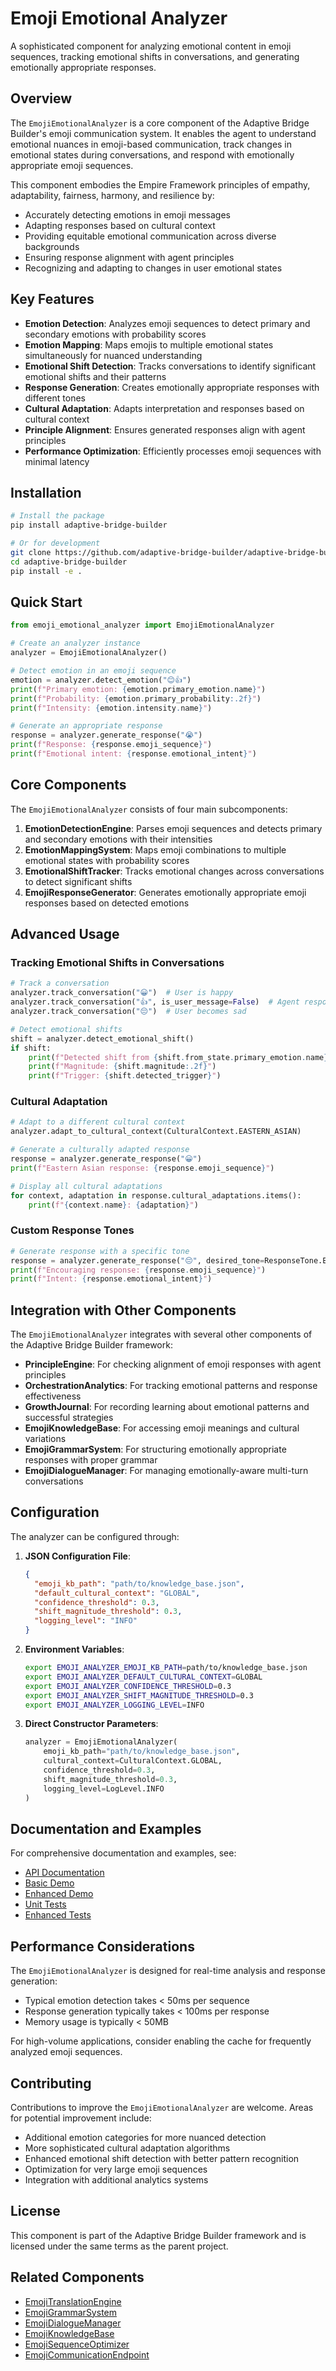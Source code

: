 # Emoji Emotional Analyzer

A sophisticated component for analyzing emotional content in emoji sequences, tracking emotional shifts in conversations, and generating emotionally appropriate responses.

## Overview

The `EmojiEmotionalAnalyzer` is a core component of the Adaptive Bridge Builder's emoji communication system. It enables the agent to understand emotional nuances in emoji-based communication, track changes in emotional states during conversations, and respond with emotionally appropriate emoji sequences.

This component embodies the Empire Framework principles of empathy, adaptability, fairness, harmony, and resilience by:
- Accurately detecting emotions in emoji messages
- Adapting responses based on cultural context
- Providing equitable emotional communication across diverse backgrounds
- Ensuring response alignment with agent principles
- Recognizing and adapting to changes in user emotional states

## Key Features

- **Emotion Detection**: Analyzes emoji sequences to detect primary and secondary emotions with probability scores
- **Emotion Mapping**: Maps emojis to multiple emotional states simultaneously for nuanced understanding
- **Emotional Shift Detection**: Tracks conversations to identify significant emotional shifts and their patterns
- **Response Generation**: Creates emotionally appropriate responses with different tones
- **Cultural Adaptation**: Adapts interpretation and responses based on cultural context
- **Principle Alignment**: Ensures generated responses align with agent principles
- **Performance Optimization**: Efficiently processes emoji sequences with minimal latency

## Installation

```bash
# Install the package
pip install adaptive-bridge-builder

# Or for development
git clone https://github.com/adaptive-bridge-builder/adaptive-bridge-builder.git
cd adaptive-bridge-builder
pip install -e .
```

## Quick Start

```python
from emoji_emotional_analyzer import EmojiEmotionalAnalyzer

# Create an analyzer instance
analyzer = EmojiEmotionalAnalyzer()

# Detect emotion in an emoji sequence
emotion = analyzer.detect_emotion("😊👍")
print(f"Primary emotion: {emotion.primary_emotion.name}")
print(f"Probability: {emotion.primary_probability:.2f}")
print(f"Intensity: {emotion.intensity.name}")

# Generate an appropriate response
response = analyzer.generate_response("😭")
print(f"Response: {response.emoji_sequence}")
print(f"Emotional intent: {response.emotional_intent}")
```

## Core Components

The `EmojiEmotionalAnalyzer` consists of four main subcomponents:

1. **EmotionDetectionEngine**: Parses emoji sequences and detects primary and secondary emotions with their intensities
2. **EmotionMappingSystem**: Maps emoji combinations to multiple emotional states with probability scores
3. **EmotionalShiftTracker**: Tracks emotional changes across conversations to detect significant shifts
4. **EmojiResponseGenerator**: Generates emotionally appropriate emoji responses based on detected emotions

## Advanced Usage

### Tracking Emotional Shifts in Conversations

```python
# Track a conversation
analyzer.track_conversation("😀")  # User is happy
analyzer.track_conversation("👍", is_user_message=False)  # Agent response
analyzer.track_conversation("😔")  # User becomes sad

# Detect emotional shifts
shift = analyzer.detect_emotional_shift()
if shift:
    print(f"Detected shift from {shift.from_state.primary_emotion.name} to {shift.to_state.primary_emotion.name}")
    print(f"Magnitude: {shift.magnitude:.2f}")
    print(f"Trigger: {shift.detected_trigger}")
```

### Cultural Adaptation

```python
# Adapt to a different cultural context
analyzer.adapt_to_cultural_context(CulturalContext.EASTERN_ASIAN)

# Generate a culturally adapted response
response = analyzer.generate_response("😀")
print(f"Eastern Asian response: {response.emoji_sequence}")

# Display all cultural adaptations
for context, adaptation in response.cultural_adaptations.items():
    print(f"{context.name}: {adaptation}")
```

### Custom Response Tones

```python
# Generate response with a specific tone
response = analyzer.generate_response("😔", desired_tone=ResponseTone.ENCOURAGING)
print(f"Encouraging response: {response.emoji_sequence}")
print(f"Intent: {response.emotional_intent}")
```

## Integration with Other Components

The `EmojiEmotionalAnalyzer` integrates with several other components of the Adaptive Bridge Builder framework:

- **PrincipleEngine**: For checking alignment of emoji responses with agent principles
- **OrchestrationAnalytics**: For tracking emotional patterns and response effectiveness
- **GrowthJournal**: For recording learning about emotional patterns and successful strategies
- **EmojiKnowledgeBase**: For accessing emoji meanings and cultural variations
- **EmojiGrammarSystem**: For structuring emotionally appropriate responses with proper grammar
- **EmojiDialogueManager**: For managing emotionally-aware multi-turn conversations

## Configuration

The analyzer can be configured through:

1. **JSON Configuration File**:
   ```json
   {
     "emoji_kb_path": "path/to/knowledge_base.json",
     "default_cultural_context": "GLOBAL",
     "confidence_threshold": 0.3,
     "shift_magnitude_threshold": 0.3,
     "logging_level": "INFO"
   }
   ```

2. **Environment Variables**:
   ```bash
   export EMOJI_ANALYZER_EMOJI_KB_PATH=path/to/knowledge_base.json
   export EMOJI_ANALYZER_DEFAULT_CULTURAL_CONTEXT=GLOBAL
   export EMOJI_ANALYZER_CONFIDENCE_THRESHOLD=0.3
   export EMOJI_ANALYZER_SHIFT_MAGNITUDE_THRESHOLD=0.3
   export EMOJI_ANALYZER_LOGGING_LEVEL=INFO
   ```

3. **Direct Constructor Parameters**:
   ```python
   analyzer = EmojiEmotionalAnalyzer(
       emoji_kb_path="path/to/knowledge_base.json",
       cultural_context=CulturalContext.GLOBAL,
       confidence_threshold=0.3,
       shift_magnitude_threshold=0.3,
       logging_level=LogLevel.INFO
   )
   ```

## Documentation and Examples

For comprehensive documentation and examples, see:

- [API Documentation](./emoji_emotional_analyzer_documentation.md)
- [Basic Demo](./emoji_emotional_analyzer_demo.py)
- [Enhanced Demo](./emoji_emotional_analyzer_enhanced_demo.py)
- [Unit Tests](./test_emoji_emotional_analyzer.py)
- [Enhanced Tests](./test_emoji_emotional_analyzer_enhanced.py)

## Performance Considerations

The `EmojiEmotionalAnalyzer` is designed for real-time analysis and response generation:

- Typical emotion detection takes < 50ms per sequence
- Response generation typically takes < 100ms per response
- Memory usage is typically < 50MB

For high-volume applications, consider enabling the cache for frequently analyzed emoji sequences.

## Contributing

Contributions to improve the `EmojiEmotionalAnalyzer` are welcome. Areas for potential improvement include:

- Additional emotion categories for more nuanced detection
- More sophisticated cultural adaptation algorithms
- Enhanced emotional shift detection with better pattern recognition
- Optimization for very large emoji sequences
- Integration with additional analytics systems

## License

This component is part of the Adaptive Bridge Builder framework and is licensed under the same terms as the parent project.

## Related Components

- [EmojiTranslationEngine](./emoji_translation_engine_README.md)
- [EmojiGrammarSystem](./emoji_grammar_system_README.md)
- [EmojiDialogueManager](./emoji_dialogue_manager_README.md)
- [EmojiKnowledgeBase](./emoji_knowledge_base_README.md)
- [EmojiSequenceOptimizer](./emoji_sequence_optimizer_README.md)
- [EmojiCommunicationEndpoint](./emoji_communication_endpoint_README.md)
